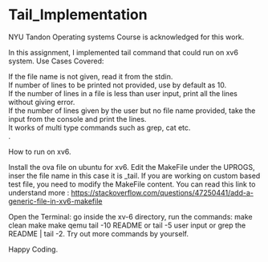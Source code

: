 # Tail_Implementation

NYU Tandon Operating systems Course is acknowledged for this work.<br>

In this assignment, I implemented tail command that could run on xv6 system.
Use Cases Covered:<br>

If the file name is not given, read it from the stdin.<br>
If number of lines to be printed not provided, use by default as 10.<br>
If the number of lines in a file is less than user input, print all the lines without giving error.<br>
If the number of lines given by the user but no file name provided, take the input from the console and print the lines.<br>
It works of multi type commands such as grep, cat etc.<br>.


How to run on xv6.

Install the ova file on ubuntu for xv6.
Edit the MakeFile under the UPROGS, inser the file name in this case it is _tail\.
If you are working on custom based test file, you need to modify the MakeFile content.
You can read this link to understand more : https://stackoverflow.com/questions/47250441/add-a-generic-file-in-xv6-makefile<br>

Open the Terminal:
go inside the xv-6 directory, run the commands:
make clean
make 
make qemu
tail -10 README or tail -5 user input or grep the README | tail -2.
Try out more commands by yourself.

Happy Coding.
